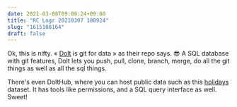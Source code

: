 ```yaml
---
date: 2021-03-08T09:09:24+09:00
title: "RC Logr 20210307 180924"
slug: "1615108164"
draft: false
---
```


Ok, this is nifty. « [Dolt](https://github.com/dolthub/dolt) is git for data » as their repo says. 😎 A SQL database with git features, Dolt lets you push, pull, clone, branch, merge, do all the git things as well as all the sql things. 

There's even DoltHub, where you can host public data such as this [holidays](https://www.dolthub.com/repositories/kimjonggyu/holidays/query/master?q=SELECT+*%0AFROM+%60public_holidays%60%0AWHERE+countryCode+%3D+%22JP%22%0ALIMIT+200%3B%0A%0A%0A%0A%0A%0A%0A&active=) dataset. It has tools like permissions, and a SQL query interface as well. Sweet! 
